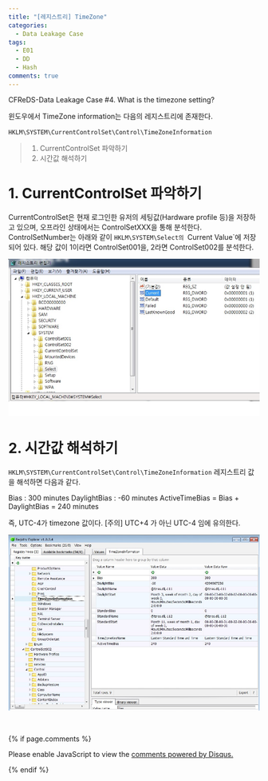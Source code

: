 ```yaml
---
title: "[레지스트리] TimeZone"
categories:
  - Data Leakage Case
tags:
  - E01
  - DD
  - Hash
comments: true
---
```


CFReDS-Data Leakage Case #4. What is the timezone setting?

윈도우에서 TimeZone information는 다음의 레지스트리에 존재한다.
```
HKLM\SYSTEM\CurrentControlSet\Control\TimeZoneInformation
```

> 1. CurrentControlSet 파악하기
> 2. 시간값 해석하기

# 1. CurrentControlSet 파악하기

CurrentControlSet은 현재 로그인한 유저의 세팅값(Hardware profile 등)을 저장하고 있으며, 오프라인 상태에서는 ControlSetXXX을 통해 분석한다. ControlSetNumber는 아래와 같이 `HKLM\SYSTEM\Select의 `Current Value`에 저장되어 있다. 해당 값이 1이라면 ControlSet001을, 2라면 ControlSet002를 분석한다.

<center><p><img src="/assets/2018-08-10-post-data_leakage_case_4/1.jpg"></p></center>

# 2. 시간값 해석하기

`HKLM\SYSTEM\CurrentControlSet\Control\TimeZoneInformation` 레지스트리 값을 해석하면 다음과 같다.

<div class="notice">
<p>
Bias : 300 minutes
DaylightBias : -60 minutes
ActiveTimeBias = Bias + DaylightBias = 240 minutes

즉, UTC-4가 timezone 값이다.
[주의] UTC+4 가 아닌 UTC-4 임에 유의한다.
</p>
</div>

<center><p><img src="/assets/2018-08-10-post-data_leakage_case_4/2.jpg"></p></center>

<br>

{% if page.comments %}

<div id="disqus_thread"></div>
<script>

/**
*  RECOMMENDED CONFIGURATION VARIABLES: EDIT AND UNCOMMENT THE SECTION BELOW TO INSERT DYNAMIC VALUES FROM YOUR PLATFORM OR CMS.
*  LEARN WHY DEFINING THESE VARIABLES IS IMPORTANT: https://disqus.com/admin/universalcode/#configuration-variables*/
/*
var disqus_config = function () {
this.page.url = PAGE_URL;  // Replace PAGE_URL with your page's canonical URL variable
this.page.identifier = PAGE_IDENTIFIER; // Replace PAGE_IDENTIFIER with your page's unique identifier variable
};
*/
(function() { // DON'T EDIT BELOW THIS LINE
var d = document, s = d.createElement('script');
s.src = 'https://https-c0msherl0ck-github-io.disqus.com/embed.js';
s.setAttribute('data-timestamp', +new Date());
(d.head || d.body).appendChild(s);
})();
</script>
<noscript>Please enable JavaScript to view the <a href="https://disqus.com/?ref_noscript">comments powered by Disqus.</a></noscript>
                            
{% endif %}
